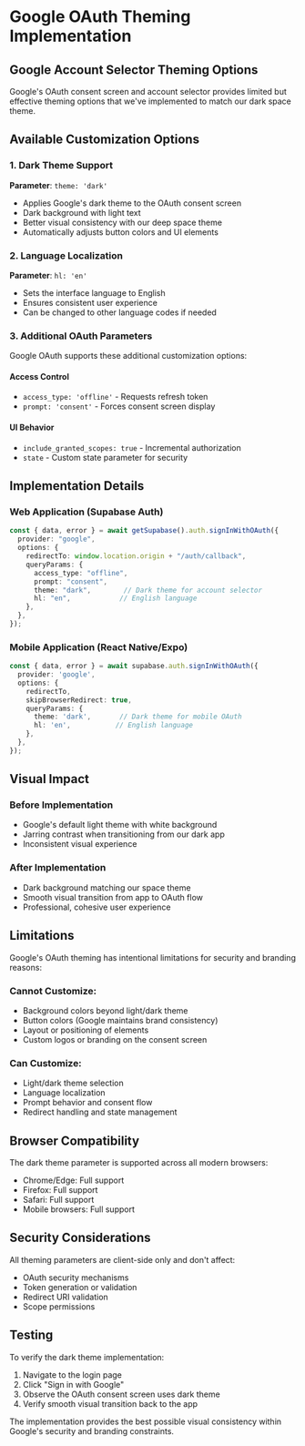 # Google OAuth Theming Implementation

## Google Account Selector Theming Options

Google's OAuth consent screen and account selector provides limited but effective theming options that we've implemented to match our dark space theme.

## Available Customization Options

### 1. Dark Theme Support
**Parameter**: `theme: 'dark'`
- Applies Google's dark theme to the OAuth consent screen
- Dark background with light text
- Better visual consistency with our deep space theme
- Automatically adjusts button colors and UI elements

### 2. Language Localization
**Parameter**: `hl: 'en'`
- Sets the interface language to English
- Ensures consistent user experience
- Can be changed to other language codes if needed

### 3. Additional OAuth Parameters
Google OAuth supports these additional customization options:

#### Access Control
- `access_type: 'offline'` - Requests refresh token
- `prompt: 'consent'` - Forces consent screen display

#### UI Behavior
- `include_granted_scopes: true` - Incremental authorization
- `state` - Custom state parameter for security

## Implementation Details

### Web Application (Supabase Auth)
```typescript
const { data, error } = await getSupabase().auth.signInWithOAuth({
  provider: "google",
  options: {
    redirectTo: window.location.origin + "/auth/callback",
    queryParams: {
      access_type: "offline",
      prompt: "consent",
      theme: "dark",        // Dark theme for account selector
      hl: "en",            // English language
    },
  },
});
```

### Mobile Application (React Native/Expo)
```typescript
const { data, error } = await supabase.auth.signInWithOAuth({
  provider: 'google',
  options: {
    redirectTo,
    skipBrowserRedirect: true,
    queryParams: {
      theme: 'dark',       // Dark theme for mobile OAuth
      hl: 'en',           // English language
    },
  },
});
```

## Visual Impact

### Before Implementation
- Google's default light theme with white background
- Jarring contrast when transitioning from our dark app
- Inconsistent visual experience

### After Implementation
- Dark background matching our space theme
- Smooth visual transition from app to OAuth flow
- Professional, cohesive user experience

## Limitations

Google's OAuth theming has intentional limitations for security and branding reasons:

### Cannot Customize:
- Background colors beyond light/dark theme
- Button colors (Google maintains brand consistency)
- Layout or positioning of elements
- Custom logos or branding on the consent screen

### Can Customize:
- Light/dark theme selection
- Language localization
- Prompt behavior and consent flow
- Redirect handling and state management

## Browser Compatibility

The dark theme parameter is supported across all modern browsers:
- Chrome/Edge: Full support
- Firefox: Full support
- Safari: Full support
- Mobile browsers: Full support

## Security Considerations

All theming parameters are client-side only and don't affect:
- OAuth security mechanisms
- Token generation or validation
- Redirect URI validation
- Scope permissions

## Testing

To verify the dark theme implementation:
1. Navigate to the login page
2. Click "Sign in with Google"
3. Observe the OAuth consent screen uses dark theme
4. Verify smooth visual transition back to the app

The implementation provides the best possible visual consistency within Google's security and branding constraints.